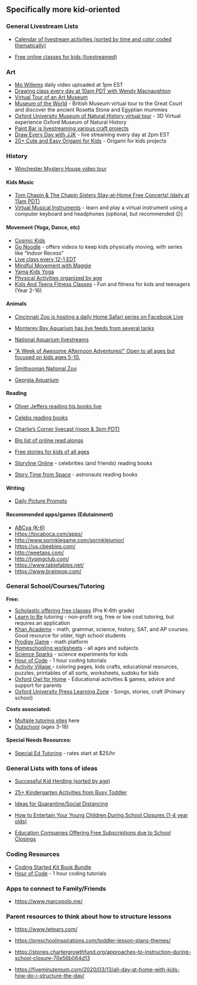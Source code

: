 ## Specifically more kid-oriented

### General Livestream Lists

 - [Calendar of livestream activities (sorted by time and color coded thematically)](https://docs.google.com/spreadsheets/d/1d9vA4JUnr1xFafSY5n7iF75eCb3fX2Azy_6rZOOzH_8/htmlview?usp=sharing&sle=true&fbclid=IwAR3JJxWoAXk3t5aCpcT1Rl55nXCg69Eeafxwy286B4BMAXMtfDCGaRpiT6g)


 - [Free online classes for kids (livestreamed)](https://www.activityhero.com/activities/online-classes-camps?aht_src=social&aht_cam=fbgroup&fbclid=IwAR3biEkmL8HEE8gGTDatVFfMBb_zWjTlvmhfjAnTfSqW_OXaWQtK0CuysHo)



### Art
 - [Mo Willems](https://www.youtube.com/playlist?list=PL14hRqd0PELGbKihHuTqx_pbvCLqGbOkF) daily video uploaded at 1pm EST 
 - [Drawing class every day at 10am PDT with Wendy Macnaughton](https://instagram.com/wendymac?igshid=1dl2fz6xu425v&fbclid=IwAR0PjuZCNmi18m0-p1eL47QsSqwCwIqFTsEBt6ZRc584wapdEh5pWr-8y50)
 - [Virtual Tour of an Art Museum](https://www.travelandleisure.com/attractions/museums-galleries/museums-with-virtual-tours
)
- [Museum of the World](https://britishmuseum.withgoogle.com/) - British Museum virtual tour to the Great Court and discover the ancient Rosetta Stone and Egyptian mummies
- [Oxford University Museum of Natural History virtual tour](https://my.matterport.com/show/?m=bkx57o7jbCk) - 3D Virtual experience Oxford Museum of Natural History
 - [Paint Bar is livestreaming various craft projects](https://www.facebook.com/pg/ThePaintBar/posts/?ref=page_internal)
 - [Draw Every Day with JJK](https://www.youtube.com/playlist?list=PLg9gpgNtuVmFqtseQCKFWZml6dfdLugwt) - live streaming every day at 2pm EST
- [20+ Cute and Easy Origami for Kids](https://www.easypeasyandfun.com/easy-origami-for-kids/) - Origami for kids projects

### History
- [Winchester Mystery House video tour](https://winchestermysteryhouse.com/video-tour/)


#### Kids Music
 - [Tom Chapin & The Chapin Sisters Stay-at-Home Free Concerts! (daily at 11am PDT)](https://www.facebook.com/events/1047569265628459/)
 - [Virtual Musical Instruments](https://www.virtualmusicalinstruments.com/) - learn and play a virtual instrument using a computer keyboard and headphones (optional, but recommended 😉)


#### Movement (Yoga, Dance, etc)
 - [Cosmic Kids](https://www.youtube.com/playlist?list=PL8snGkhBF7ni57ZcgQ5J-ZH_hqw4u8nBS)
 - [Go Noodle](https://www.youtube.com/channel/UC2YBT7HYqCbbvzu3kKZ3wnw) - offers videos to keep kids physically moving, with series like “Indoor Recess”
 - [Live class every 12-1 EDT](http://www.childsposestudios.com/?fbclid=IwAR34G6-xstuuFzB46eFTihf8IuwWL44XzeHDgXaDOPaKmpgzGPw98RgEfJ8)
 - [Mindful Movement with Maggie](https://www.mindfulmovementwithmaggie.com/?fbclid=IwAR1o-BAsD2Ajd6REVoGxe-R56myADNYlBbNgmBGNagh8iOuMSQcB9VYXk7M)
 - [Yama Kids Yoga](https://www.youtube.com/channel/UCVFUvvA8BOEX3PrG9w1cwbw?fbclid=IwAR2fcLtrVwaeG7s7HmVyZ4ppjVlKKyHCFAsnhNwdWJcP7jJcVGkAcc_gJXE)
 - [Physical Activities organized by age](https://starfishtherapies.com/2020/03/activity-round-up/?fbclid=IwAR3Qw7ySm7SVVfKQU-pc4Mqew7w7Vx_j2DnCU-zrT9xMUQYbnVtNV1YvvlI)
- [Kids And Teens Fitness Classes](https://www.lesmills.com/uk/workouts/kids-classes/) - Fun and fitness for kids and teenagers (Year 2-16)



#### Animals
 - [Cincinnati Zoo is hosting a daily Home Safari series on Facebook Live](https://www.facebook.com/events/2915534028492292/)

 - [Monterey Bay Aquarium has live feeds from several tanks](https://www.youtube.com/user/MontereyBayAquarium/videos?view=2&sort=dd&live_view=501&shelf_id=18)

 - [National Aquarium livestreams](https://bit.ly/2IWL3vn)


 - [”A Week of Awesome Afternoon Adventures!” Open to all ages but focused on kids ages 5-10.](https://www.facebook.com/604851669639301/posts/1801217590002697/?d=n)

  - [Smithsonian National Zoo](https://nationalzoo.si.edu/webcams)
  - [Georgia Aquarium](https://www.georgiaaquarium.org/webcam/ocean-voyager/)



#### Reading
 - [Oliver Jeffers reading his books live](https://www.instagram.com/p/B9zIhbWBzBA/?igshid=1bnube81rt2xz)

 - [Celebs reading books](https://www.storylineonline.net/?fbclid=IwAR3k39wVI9wfX88CPSrMph8LkmAjSuztM6GE-0mgi6j5Ls9Ly295JM7zV8c)

 - [Charlie’s Corner livecast (noon & 3pm PDT)](https://www.youtube.com/channel/UCa2lF38wqshU3qHQaFt-MSQ?fbclid=IwAR3R3zWsM5oHdUmWo-59ubXPuqyeY5q9LLjNIWK9h7qWjYpYA0Kq9DoAhFI)

 - [Big list of online read alongs](https://www.weareteachers.com/virtual-author-activities/?fbclid=IwAR3yy40WuumueHvOA9wJWzb9LE99n73TtZXJH_hEbxwBUbmNHpAyswl2QK0#.XnKds9fXdqw.facebook)

 - [Free stories for kids of all ages](https://stories.audible.com/discovery)
 - [Storyline Online](https://www.youtube.com/user/StorylineOnline/videos?view=0&sort=dd&shelf_id=1) - celebrities (and friends) reading books
 - [Story Time from Space](https://www.youtube.com/channel/UCpotjVqWv3KfGHjWztjPKgg) - astronauts reading books


#### Writing
 - [Daily Picture Prompts](https://www.nytimes.com/column/learning-picture-prompt?fbclid=IwAR2FfKUAY0Ty5jbFHuIhf-HuQso9W8IrMFPtcKH1A_sD5G5OMU7YPNDWl2w)

#### Recommended apps/games (Edutainment)
 - [ABCya (K-6)](https://www.abcya.com/)
 - https://tocaboca.com/apps/
 - http://www.sprinklegame.com/sprinklejunior/
 - https://us.cbeebies.com/
 - http://weetaps.com/
 - http://typingclub.com/
 - https://www.tablefables.net/
 - https://www.brainpop.com/


### General School/Courses/Tutoring
**Free:**
- [Scholastic offering free classes](https://www.cnn.com/2020/03/15/us/scholastic-coronavirus-students-trnd/index.html) (Pre K-6th grade)
- [Learn to Be](https://www.learntobe.org/) tutoring - non-profit org, free or low cost tutoring, but requires an application
- [Khan Academy](https://www.khanacademy.org/) - math, grammar, science, history, SAT, and AP courses. Good resource for older, high school students
- [Prodigy Game](https://www.prodigygame.com/) - math platform
- [Homeschooling worksheets](https://www.123homeschool4me.com/new-start-here/) - all ages and subjects
- [Science Sparks](https://www.science-sparks.com/) - science experiments for kids
- [Hour of Code](https://hourofcode.com/us) - 1 hour coding tutorials
- [Activity Village ](https://www.activityvillage.co.uk/) - coloring pages, kids crafts, educational resources, puzzles, printables of all sorts, worksheets, sudoku for kids 
- [Oxford Owl for Home](https://www.oxfordowl.co.uk/welcome-back/for-home) - Educational activities & games, advice and support for parents
- [Oxford University Press Learning Zone](https://elt.oup.com/student/oupeprimary/?cc=gb&selLanguage=en) - Songs, stories, craft (Primary school)


**Costs associated:**
- [Multiple tutoring sites](https://www.goodhousekeeping.com/life/parenting/g29548871/best-online-tutoring-websites/) here
- [Outschool](https://outschool.com/) (ages 3-18)

#### Special Needs Resources:
- [Special Ed Tutoring](https://www.specialedtutoring.com/) - rates start at $25/hr


### General Lists with tons of ideas

 - [Successful Kid Herding (sorted by age)](https://docs.google.com/document/d/1pUXSBt20zM4nSV-b0txEFhMRvH3qZJh6hFpvr8yhP0k/edit#)

 - [25+ Kindergarten Activities from Busy Toddler](https://busytoddler.com/2020/03/kindergarten-activities/?fbclid=IwAR2fcLtrVwaeG7s7HmVyZ4ppjVlKKyHCFAsnhNwdWJcP7jJcVGkAcc_gJXE)

 - [Ideas for Quarantine/Social Distancing](https://docs.google.com/document/d/1o6kEgCKLn3cyIm2hehhhSTIk7yRTd0C3zx49JS4wwCI/edit?fbclid=IwAR1cWF9LVJj4zOater6Ll6aOQ2vXnYIyF4Tdwpvvnf6BMhbn2xoTWt2S7x8)


 - [How to Entertain Your Young Children During School Closures (1-4 year olds)](https://docs.google.com/document/d/1tPNq0H7l97axZCkko-bLYgFN0l8Gzb1DEmvaZj7ntYc/edit?fbclid=IwAR0DQpaKV__R1PIOQxd7j6Sjn2ptLxvHOAtB3wLB1DXqI7hylZo4O8Cnc-E)


 - [Education Companies Offering Free Subscriptions due to School Closings](https://docs.google.com/spreadsheets/d/1NUKLZN7hGSu1Hzm70kfzBKs-lsSELaEMggS60Bi2O2I/htmlview?usp=embed_facebook&fbclid=IwAR3huZ17qFHBO0IS_z0BBwMVmSwLYfEwOolWKyYmxIWcBDkzn8lQgIywcps&sle=true&pru=AAABcPX0wSQ*rZbu_FW9F5Gryzxp8hVdgw)


### Coding Resources
 - [Coding Started Kit Book Bundle](https://www.humblebundle.com/books/coding-starter-kit-no-starch-press-books)
 - [Hour of Code](https://hourofcode.com/us) - 1 hour coding tutorials


### Apps to connect to Family/Friends

 - https://www.marcopolo.me/





### Parent resources to think about how to structure lessons
 - https://www.lwtears.com/

 - https://preschoolinspirations.com/toddler-lesson-plans-themes/

 - https://stories.chartergrowthfund.org/approaches-to-instruction-during-school-closure-70e56b064d13

 - https://fiveminutemum.com/2020/03/13/all-day-at-home-with-kids-how-do-i-structure-the-day/
